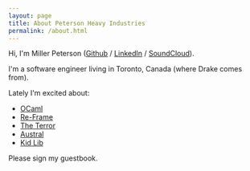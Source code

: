```yaml
---
layout: page
title: About Peterson Heavy Industries
permalink: /about.html
---
```


Hi, I'm Miller Peterson ([Github](http://www.github.com/millerpeterson) / [LinkedIn](http://ca.linkedin.com/pub/miller-peterson/28/51b/759/en) / [SoundCloud](http://soundcloud.com/millerpeterson)).

I'm a software engineer living in Toronto, Canada (where Drake comes from).

Lately I'm excited about:

- [OCaml](https://realworldocaml.org/)
- [Re-Frame](https://github.com/Day8/re-frame)
- [The Terror](https://www.amc.com/shows/the-terror)
- [Austral](https://www.goodreads.com/book/show/33673959-austral)
- [Kid Lib](https://kidlib.bandcamp.com/album/kid-lib-shortwaves)

Please sign my guestbook.
